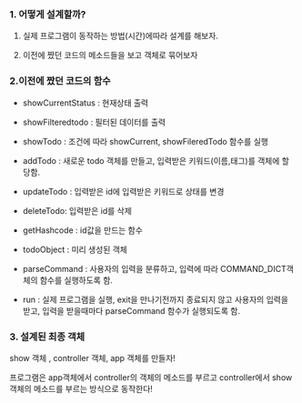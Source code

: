 ### 1. 어떻게 설계할까?

1. 실제 프로그램이 동작하는 방법(시간)에따라 설계를 해보자.

2. 이전에 짰던 코드의 메소드들을 보고 객체로 묶어보자



### 2.이전에 짰던 코드의 함수

- showCurrentStatus : 현재상태 출력

- showFilteredtodo : 필터된 데이터를 출력



- showTodo : 조건에 따라 showCurrent, showFileredTodo 함수를 실행

- addTodo : 새로운 todo 객체를 만들고, 입력받은 키워드(이름,태그)를 객체에 할당함. 

- updateTodo : 입력받은 id에 입력받은 키워드로 상태를 변경 

- deleteTodo: 입력받은 id를 삭제 

- getHashcode : id값을 만드는 함수

- todoObject : 미리 생성된 객체 



- parseCommand : 사용자의 입력을 분류하고, 입력에 따라 COMMAND_DICT객체의 함수를 실행하도록 함. 

- run : 실제 프로그램을 실행, exit을 만나기전까지 종료되지 않고 사용자의 입력을 받고, 입력을 받을때마다 parseCommand 함수가 실행되도록 함. 



### 3. 설계된 최종 객체   

show 객체 , controller 객체, app 객체를 만들자! 

프로그램은 app객체에서 controller의 객체의 메소드를 부르고 controller에서 show객체의 메소드를 부르는 방식으로 동작한다! 

